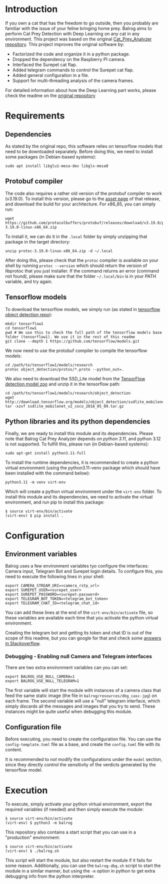 # Introduction
If you own a cat that has the freedom to go outside, then you probably are familiar with the issue of your feline
bringing home prey. Balrog aims to perform Cat Prey Detection with Deep Learning on any cat in any environment.
This project was based on the original [Cat_Prey_Analyzer repository](https://github.com/niciBume/Cat_Prey_Analyzer).
This project improves the original software by:

* Factorized the code and organize it in a python package.
* Dropped the dependency on the Raspberry PI camera.
* Interfaced the Surepet cat flap.
* Added telegram commands to control the Surepet cat flap.
* Added general configuration in a file.
* Support for multi-threading analysis of the camera frames.

For detailed information about how the Deep Learning part works, please check the readme on the [original repository](https://github.com/niciBume/Cat_Prey_Analyzer)


# Requirements
## Dependencies
As stated by the original repo, this software relies on tensorflow models that need to be downloaded separately.
Before doing this, we need to install some packages (in Debian-based systems):

```shell
sudo apt install libglu1-mesa-dev libglx-mesa0
```

## Protobuf compiler
The code also requires a rather old version of the protobuf compiler to work (v3.19.0). To install this version, please
go to the [asset page](https://github.com/protocolbuffers/protobuf/releases/tag/v3.19.0) of that release, and download
the build for your architecture.
For x86_65, you can simply run:

```shell
wget https://github.com/protocolbuffers/protobuf/releases/download/v3.19.0/protoc-3.19.0-linux-x86_64.zip
```

To install it, we can do it in the `.local` folder by simply unzipping that package in the target directory:

```shell
unzip protoc-3.19.0-linux-x86_64.zip -d ~/.local
```

After doing this, please check that the `protoc` compiler is available on your shell by running `protoc --version`
which should return the version of libprotoc that you just installer. If the command returns an error (command not
found), please make sure that the folder `~/.local/bin` is in your PATH variable, and try again. 

## Tensorflow models
To download the tensorflow models, we simply run (as stated in [tensorflow object detection repo](https://github.com/EdjeElectronics/TensorFlow-Object-Detection-on-the-Raspberry-Pi)):

```shell
mkdir tensorflow1
cd tensorflow1
pwd # We use this to check the full path of the tensorflow models base folder (tensorflow1). We use it in the rest of this readme
git clone --depth 1 https://github.com/tensorflow/models.git
```

We now need to use the protobuf compiler to compile the tensorflow models:

```shell
cd /path/to/tensorflow1/models/research
protoc object_detection/protos/*.proto --python_out=.
```

We also need to download the SSD_Lite model from the [TensorFlow detection model zoo](https://github.com/tensorflow/models/blob/master/research/object_detection/g3doc/detection_model_zoo.md)
and unzip it in the tensorflow path:

```shell
cd /path/to/tensorflow1/models/research/object_detection
wget http://download.tensorflow.org/models/object_detection/ssdlite_mobilenet_v2_coco_2018_05_09.tar.gz
tar -xzvf ssdlite_mobilenet_v2_coco_2018_05_09.tar.gz
```

## Python libraries and its python dependencies
Finally, we are ready to install this module and its dependencies. Please note that Balrog Cat Prey Analyzer depends
*on python 3.11*, and python 3.12 is not supported. To fulfill this, please run (in Debian-based systems):

```shell
sudo apt-get install python3.11-full
```

To install the runtime dependencies, it is recommended to create a python virtual environment (using the python3.11-venv
package which should have been installed with the command below):

```shell
python3.11 -m venv virt-env
```

Which will create a python virtual environment under the `virt-env` folder. To install this module and its dependencies,
we need to activate the virtual environment, and run pip to install this package:

```shell
$ source virt-env/bin/activate
(virt-env) $ pip install .
```


# Configuration
## Environment variables
Balrog uses a few environment variables tyo configure the interfaces: Camera input, Telegram Bot and Surepet login
details. To configure this, you need to execute the following lines in your shell:

```shell
export CAMERA_STREAM_URI=<camera_rstp_url>
export SUREPET_USER=<surepet_user>
export SUREPET_PASSWORD=<surepet-password>
export TELEGRAM_BOT_TOKEN=<telegram_bot_token>
export TELEGRAM_CHAT_ID=<telegram_chat_id>
```

You can add these lines at the end of the `virt-env/bin/activate` file, so these variables are available each time
that you activate the python virtual environment.

Creating the telegram bot and getting its token and chat ID is out of the scope of this readme, but you can google
for that and check some [answers in Stackoverflow](https://stackoverflow.com/questions/32423837/telegram-bot-how-to-get-a-group-chat-id).

### Debugging - Enabling null Camera and Telegram interfaces
There are two extra environment variables can you can set:

```shell
export BALROG_USE_NULL_CAMERA=1
export BALROG_USE_NULL_TELEGRAM=1
```

The first variable will start the module with instances of a camera class that feed the same static image (the file in
`balrog/resources/dbg_casc-jpg`) on each frame. The second variable will use a "null" telegram interface, which simply
discards all the messages and images that you try to send.  These instances might be quite useful when debugging this
module.


## Configuration file
Before executing, you need to create the configuration file. You can use the `config-template.toml` file as a base, and
create the `config.toml` file with its content.

It is recommended to *not* modify the configurations under the `model` section, since they directly control the
sensitivity of the verdicts generated by the tensorflow model.

# Execution
To execute, simply activate your python virtual environment, export the required variables (if needed) and then simply
execute the module:

```shell
$ source virt-env/bin/activate
(virt-env) $ python3 -m balrog
```

This repository also contains a start script that you can use in a "production" environment:

```shell
$ source virt-env/bin/activate
(virt-env) $ ./balrog.sh
```

This script will start the module, but also restart the module if it fails for some reason. Additionally, you can use
the `balrog-dbg.sh` script to start the module in a similar manner, but using the `-m` option in python to get extra
debugging info from the python interpreter.

